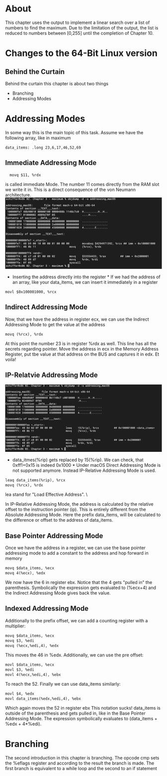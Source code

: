 # About
This chapter uses the output to implement a linear search over a list of
numbers to find the maximum. Due to the limitation of the output, the list
is reduced to numbers between [0,255] until the completion of Chapter 10.

# Changes to the 64-Bit Linux version


## Behind the Curtain
Behind the curtain this chapter is about two things
- Branching
- Addressing Modes

# Addressing Modes
In some way this is the main topic of this task.
Assume we have the following array, like in maximum
```
data_items: .long 23,6,17,46,52,69
```
## Immediate Addressing Mode
```
  movq $11, %rdx
```
is called immediate Mode. The number 11 comes directly from the RAM slot we write it in. This is a direct consequence of the von Neumann architecture.
![](https://github.com/MarekSchiffer/pgu/blob/main/macOS_x86/02.%20Chapter%203%20-%20maximum/Screenshots/Addressing_macOS.png)
* Inserting the address directly into the register *
If we had the address of an array, like your data\_items, we can insert it immediately in a register
```
movl $0x100001000, %rcx
```
## Indirect Addressing Mode
Now, that we have the address in register ecx, we can
use the Indirect Addressing Mode to get the value at the address
```
movq (%rcx), %rdx
```
At this point the number 23 is in register %rdx as well. 
This line has all the secrets regarding pointer. Move the
address in ecx in the Memory Address Register, put
tbe value at that address on the BUS and captures it in edx.
Et voila!
## IP-Relatvie Addressing Mode
![](https://github.com/MarekSchiffer/pgu/blob/main/macOS_x86/02.%20Chapter%203%20-%20maximum/Screenshots/RIP-Relative_macOS.png)
* data\_itmes(%rip) gets replaced by 15(%rip). We can check, that 0xff1+0x15 is 
indeed 0x1000 *
Under macOS Direct Addressing Mode is not supported anymore. Instead
IP-Relative Addressing Mode is used.
```
leaq data_items(%rip), %rcx
movq (%rcx), %rdx
```
lea stand for "Load Effective Address". \

In IP-Relative Addressing Mode, the address is calculated by the relative
offset to the instruction pointer (ip). This is entirely different from
the Absolute Addressing Mode. Here the prefix data\_items, will be calculated to the difference or offset to the address of data\_items.


## Base Pointer Addressing Mode
Once we have the address in a register, we can use the base
pointer addressing mode to add a constant to the address and
hop forward in memory
```
movq $data_items, %ecx
movq 4(%ecx), %edx
```
We now have the 6 in register ebx. Notice that the 4 gets "pulled in" the 
parenthesis. Symbolically the expression gets evaluated to (%ecx+4) and the
Indirect Addressing Mode gives back the value.

## Indexed Addressing Mode
Additionally to the prefix offset, we can add a counting register with a multiplier:
```
movq $data_items, %ecx
movq $3, %edi
movq (%ecx,%edi,4), %edx
```
This moves the 46 in %edx. Additionally, we can use the pre offset:
```
movl $data_items, %ecx
movl $3, %edi
movl 4(%ecx,%edi,4), %ebx
```
To reach the 52. Finally we can use data\_items similarly:
```
movl $4, %edx
movl data_items(%edx,%edi,4), %ebx
```
Which again moves the 52 in register ebx
This notation sucks! 
data\_items is outside of the parenthesis and gets pulled in, like in the
Base Pointer Addressing Mode. The expression symbolically evaluates to
(data_items + %edx + 4*%edi).  

# Branching
The second introduction in this chapter is branching. The opcode cmp sets
the %eflags register and according to the result the branch is made.
The first branch is equivalent to a while loop and the second to an if statement


